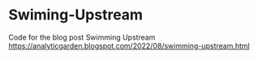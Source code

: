 # Swiming-Upstream
Code for the blog post Swimming Upstream https://analyticgarden.blogspot.com/2022/08/swimming-upstream.html
